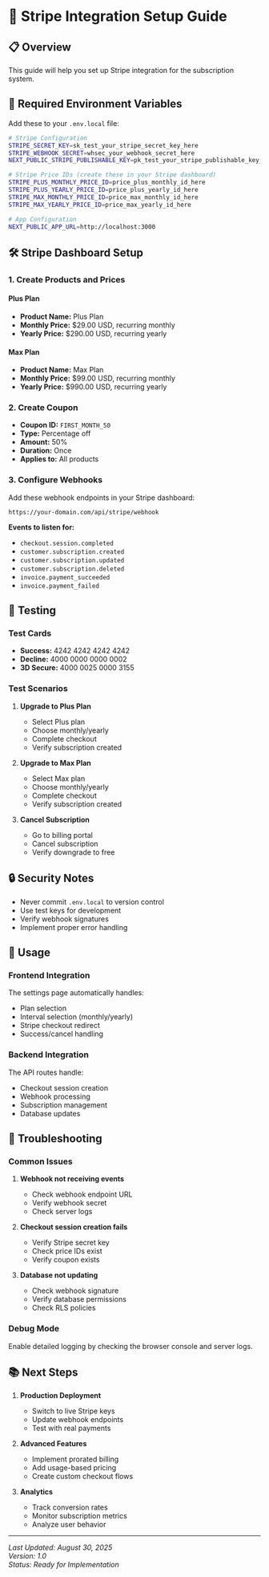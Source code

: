 # 🚀 Stripe Integration Setup Guide

## 📋 Overview
This guide will help you set up Stripe integration for the subscription system.

## 🔑 Required Environment Variables

Add these to your `.env.local` file:

```bash
# Stripe Configuration
STRIPE_SECRET_KEY=sk_test_your_stripe_secret_key_here
STRIPE_WEBHOOK_SECRET=whsec_your_webhook_secret_here
NEXT_PUBLIC_STRIPE_PUBLISHABLE_KEY=pk_test_your_stripe_publishable_key_here

# Stripe Price IDs (create these in your Stripe dashboard)
STRIPE_PLUS_MONTHLY_PRICE_ID=price_plus_monthly_id_here
STRIPE_PLUS_YEARLY_PRICE_ID=price_plus_yearly_id_here
STRIPE_MAX_MONTHLY_PRICE_ID=price_max_monthly_id_here
STRIPE_MAX_YEARLY_PRICE_ID=price_max_yearly_id_here

# App Configuration
NEXT_PUBLIC_APP_URL=http://localhost:3000
```

## 🛠️ Stripe Dashboard Setup

### 1. Create Products and Prices

#### Plus Plan
- **Product Name:** Plus Plan
- **Monthly Price:** $29.00 USD, recurring monthly
- **Yearly Price:** $290.00 USD, recurring yearly

#### Max Plan
- **Product Name:** Max Plan
- **Monthly Price:** $99.00 USD, recurring monthly
- **Yearly Price:** $990.00 USD, recurring yearly

### 2. Create Coupon
- **Coupon ID:** `FIRST_MONTH_50`
- **Type:** Percentage off
- **Amount:** 50%
- **Duration:** Once
- **Applies to:** All products

### 3. Configure Webhooks

Add these webhook endpoints in your Stripe dashboard:

```
https://your-domain.com/api/stripe/webhook
```

**Events to listen for:**
- `checkout.session.completed`
- `customer.subscription.created`
- `customer.subscription.updated`
- `customer.subscription.deleted`
- `invoice.payment_succeeded`
- `invoice.payment_failed`

## 🧪 Testing

### Test Cards
- **Success:** 4242 4242 4242 4242
- **Decline:** 4000 0000 0000 0002
- **3D Secure:** 4000 0025 0000 3155

### Test Scenarios
1. **Upgrade to Plus Plan**
   - Select Plus plan
   - Choose monthly/yearly
   - Complete checkout
   - Verify subscription created

2. **Upgrade to Max Plan**
   - Select Max plan
   - Choose monthly/yearly
   - Complete checkout
   - Verify subscription created

3. **Cancel Subscription**
   - Go to billing portal
   - Cancel subscription
   - Verify downgrade to free

## 🔒 Security Notes

- Never commit `.env.local` to version control
- Use test keys for development
- Verify webhook signatures
- Implement proper error handling

## 📱 Usage

### Frontend Integration
The settings page automatically handles:
- Plan selection
- Interval selection (monthly/yearly)
- Stripe checkout redirect
- Success/cancel handling

### Backend Integration
The API routes handle:
- Checkout session creation
- Webhook processing
- Subscription management
- Database updates

## 🚨 Troubleshooting

### Common Issues

1. **Webhook not receiving events**
   - Check webhook endpoint URL
   - Verify webhook secret
   - Check server logs

2. **Checkout session creation fails**
   - Verify Stripe secret key
   - Check price IDs exist
   - Verify coupon exists

3. **Database not updating**
   - Check webhook signature
   - Verify database permissions
   - Check RLS policies

### Debug Mode
Enable detailed logging by checking the browser console and server logs.

## 📚 Next Steps

1. **Production Deployment**
   - Switch to live Stripe keys
   - Update webhook endpoints
   - Test with real payments

2. **Advanced Features**
   - Implement prorated billing
   - Add usage-based pricing
   - Create custom checkout flows

3. **Analytics**
   - Track conversion rates
   - Monitor subscription metrics
   - Analyze user behavior

---

*Last Updated: August 30, 2025*  
*Version: 1.0*  
*Status: Ready for Implementation*
